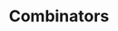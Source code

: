 ---
layout: docs
permalink: lambda-calculus/untyped-lambda-calculus/combinators
section: lambda-calculus
title: Combinators
---